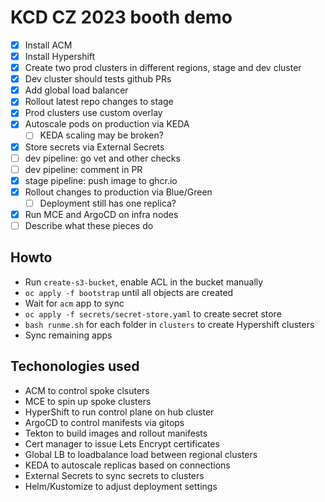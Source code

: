 # KCD CZ 2023 booth demo

* [x] Install ACM
* [x] Install Hypershift
* [x] Create two prod clusters in different regions, stage and dev cluster
* [x] Dev cluster should tests github PRs
* [x] Add global load balancer
* [x] Rollout latest repo changes to stage
* [x] Prod clusters use custom overlay
* [x] Autoscale pods on production via KEDA
  * [ ] KEDA scaling may be broken?
* [x] Store secrets via External Secrets
* [ ] dev pipeline: go vet and other checks
* [ ] dev pipeline: comment in PR
* [x] stage pipeline: push image to ghcr.io
* [x] Rollout changes to production via Blue/Green
  * [ ] Deployment still has one replica?
* [x] Run MCE and ArgoCD on infra nodes
* [ ] Describe what these pieces do

## Howto

* Run `create-s3-bucket`, enable ACL in the bucket manually
* `oc apply -f bootstrap` until all objects are created
* Wait for `acm` app to sync
* `oc apply -f secrets/secret-store.yaml` to create secret store
* `bash runme.sh` for each folder in `clusters` to create Hypershift clusters
* Sync remaining apps

## Techonologies used

* ACM to control spoke clsuters
* MCE to spin up spoke clusters
* HyperShift to run control plane on hub cluster
* ArgoCD to control manifests via gitops
* Tekton to build images and rollout manifests
* Cert manager to issue Lets Encrypt certificates
* Global LB to loadbalance load between regional clusters
* KEDA to autoscale replicas based on connections
* External Secrets to sync secrets to clusters
* Helm/Kustomize to adjust deployment settings
